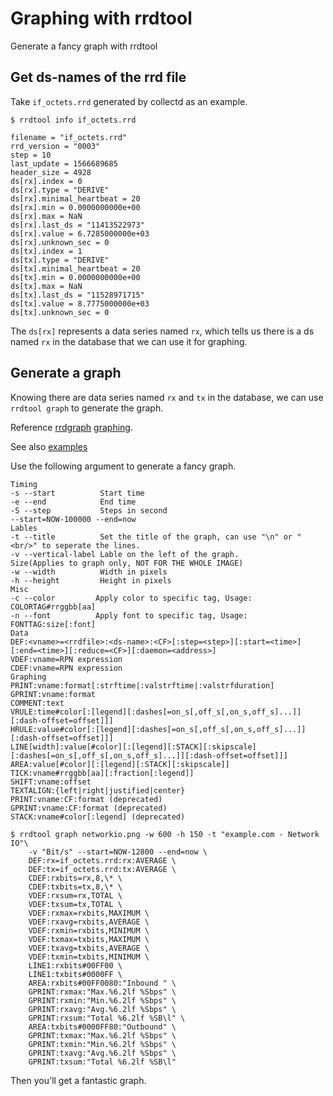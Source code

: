 # Graphing with rrdtool

Generate a fancy graph with rrdtool

## Get ds-names of the rrd file

Take `if_octets.rrd` generated by collectd as an example.

```
$ rrdtool info if_octets.rrd

filename = "if_octets.rrd"                                                  rrd_version = "0003"
step = 10
last_update = 1566689685
header_size = 4928
ds[rx].index = 0
ds[rx].type = "DERIVE"
ds[rx].minimal_heartbeat = 20
ds[rx].min = 0.0000000000e+00
ds[rx].max = NaN
ds[rx].last_ds = "11413522973"
ds[rx].value = 6.7285000000e+03
ds[rx].unknown_sec = 0
ds[tx].index = 1
ds[tx].type = "DERIVE"
ds[tx].minimal_heartbeat = 20
ds[tx].min = 0.0000000000e+00
ds[tx].max = NaN
ds[tx].last_ds = "11528971715"
ds[tx].value = 8.7775000000e+03
ds[tx].unknown_sec = 0
```
The `ds[rx]` represents a data series named `rx`, which tells us there is a ds named `rx` in the database that we can use it for graphing.

## Generate a graph

Knowing there are data series named `rx` and `tx` in the database, we can use `rrdtool graph` to generate the graph.

Reference [rrdgraph](https://oss.oetiker.ch/rrdtool/doc/rrdgraph.en.html) [graphing](https://oss.oetiker.ch/rrdtool/doc/rrdgraph_graph.en.html).

See also [examples](https://oss.oetiker.ch/rrdtool/doc/rrdgraph_examples.en.html)

Use the following argument to generate a fancy graph.

```
Timing
-s --start          Start time
-e --end            End time
-S --step           Steps in second
--start=NOW-100000 --end=now
Lables
-t --title          Set the title of the graph, can use "\n" or "<br/>" to seperate the lines.
-v --vertical-label Lable on the left of the graph.
Size(Applies to graph only, NOT FOR THE WHOLE IMAGE)
-w --width          Width in pixels
-h --height         Height in pixels
Misc
-c --color         Apply color to specific tag, Usage: COLORTAG#rrggbb[aa]
-n --font          Apply font to specific tag, Usage: FONTTAG:size[:font]
Data
DEF:<vname>=<rrdfile>:<ds-name>:<CF>[:step=<step>][:start=<time>][:end=<time>][:reduce=<CF>][:daemon=<address>]
VDEF:vname=RPN expression
CDEF:vname=RPN expression
Graphing
PRINT:vname:format[:strftime|:valstrftime|:valstrfduration]
GPRINT:vname:format
COMMENT:text
VRULE:time#color[:[legend][:dashes[=on_s[,off_s[,on_s,off_s]...]][:dash-offset=offset]]]
HRULE:value#color[:[legend][:dashes[=on_s[,off_s[,on_s,off_s]...]][:dash-offset=offset]]]
LINE[width]:value[#color][:[legend][:STACK][:skipscale][:dashes[=on_s[,off_s[,on_s,off_s]...]][:dash-offset=offset]]]
AREA:value[#color][:[legend][:STACK][:skipscale]]
TICK:vname#rrggbb[aa][:fraction[:legend]]
SHIFT:vname:offset
TEXTALIGN:{left|right|justified|center}
PRINT:vname:CF:format (deprecated)
GPRINT:vname:CF:format (deprecated)
STACK:vname#color[:legend] (deprecated)
```

```
$ rrdtool graph networkio.png -w 600 -h 150 -t "example.com - Network IO"\
    -v "Bit/s" --start=NOW-12800 --end=now \
    DEF:rx=if_octets.rrd:rx:AVERAGE \
    DEF:tx=if_octets.rrd:tx:AVERAGE \
    CDEF:rxbits=rx,8,\* \
    CDEF:txbits=tx,8,\* \
    VDEF:rxsum=rx,TOTAL \
    VDEF:txsum=tx,TOTAL \
    VDEF:rxmax=rxbits,MAXIMUM \
    VDEF:rxavg=rxbits,AVERAGE \
    VDEF:rxmin=rxbits,MINIMUM \
    VDEF:txmax=txbits,MAXIMUM \
    VDEF:txavg=txbits,AVERAGE \
    VDEF:txmin=txbits,MINIMUM \
    LINE1:rxbits#00FF00 \
    LINE1:txbits#0000FF \
    AREA:rxbits#00FF0080:"Inbound " \
    GPRINT:rxmax:"Max.%6.2lf %Sbps" \
    GPRINT:rxmin:"Min.%6.2lf %Sbps" \
    GPRINT:rxavg:"Avg.%6.2lf %Sbps" \
    GPRINT:rxsum:"Total %6.2lf %SB\l" \
    AREA:txbits#0000FF80:"Outbound" \
    GPRINT:txmax:"Max.%6.2lf %Sbps" \
    GPRINT:txmin:"Min.%6.2lf %Sbps" \
    GPRINT:txavg:"Avg.%6.2lf %Sbps" \
    GPRINT:txsum:"Total %6.2lf %SB\l"
```

Then you'll get a fantastic graph.